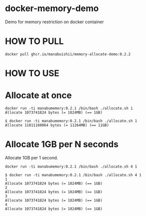 # docker-memory-demo
Demo for memory restriction on docker container

#  HOW TO PULL

```
docker pull ghcr.io/manabuishii/memory-allocate-demo:0.2.2
```

# HOW TO USE


# Allocate at once

```
docker run -ti manabumemory:0.2.1 /bin/bash ./allocate.sh 1  
Allocate 1073741824 bytes (= 1024MB) (== 1GB)
```

```console
$ docker run -ti manabumemory:0.2.1 /bin/bash ./allocate.sh 1
Allocate 11811160064 bytes (= 11264MB) (== 11GB)
```

# Allocate 1GB per N seconds

Allocate 1GB per 1 second.

```
docker run -ti manabumemory:0.2.1 /bin/bash ./allocate.sh 4 1
```

```console
$ docker run -ti manabumemory:0.2.1 /bin/bash ./allocate.sh 4 1
1
Allocate 1073741824 bytes (= 1024MB) (== 1GB)
2
Allocate 1073741824 bytes (= 1024MB) (== 1GB)
3
Allocate 1073741824 bytes (= 1024MB) (== 1GB)
4
Allocate 1073741824 bytes (= 1024MB) (== 1GB)
```